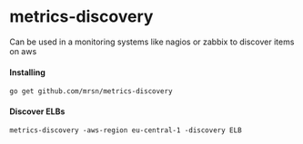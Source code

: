 # metrics-discovery
Can be used in a monitoring systems like nagios or zabbix to discover items on aws 

#### Installing
	go get github.com/mrsn/metrics-discovery

#### Discover ELBs
	
	metrics-discovery -aws-region eu-central-1 -discovery ELB
